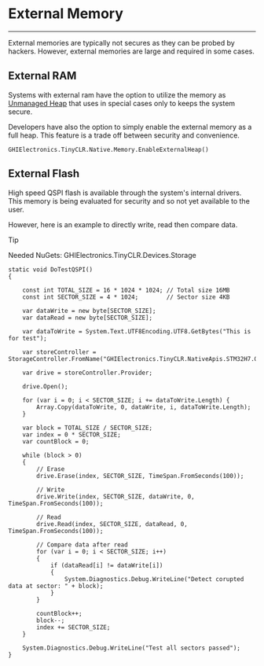 # External Memory
---
External memories are typically not secures as they can be probed by hackers. However, external memories are large and required in some cases.

## External RAM
Systems with external ram have the option to utilize the memory as [Unmanaged Heap](unmanaged-heap.md) that uses in special cases only to keeps the system secure.

Developers have also the option to simply enable the external memory as a full heap. This feature is a trade off between security and convenience.

```
GHIElectronics.TinyCLR.Native.Memory.EnableExternalHeap()
```

## External Flash
High speed QSPI flash is available through the system's internal drivers. This memory is being evaluated for security and so not yet available to the user.

However, here is an example to directly write, read then compare data.

> [!Tip]
> Needed NuGets: GHIElectronics.TinyCLR.Devices.Storage

```
static void DoTestQSPI()
{

    const int TOTAL_SIZE = 16 * 1024 * 1024; // Total size 16MB
    const int SECTOR_SIZE = 4 * 1024;        // Sector size 4KB

    var dataWrite = new byte[SECTOR_SIZE];
    var dataRead = new byte[SECTOR_SIZE];

    var dataToWrite = System.Text.UTF8Encoding.UTF8.GetBytes("This is for test");

    var storeController = StorageController.FromName("GHIElectronics.TinyCLR.NativeApis.STM32H7.QspiStorageController\\0");

    var drive = storeController.Provider;

    drive.Open();

    for (var i = 0; i < SECTOR_SIZE; i += dataToWrite.Length) {
        Array.Copy(dataToWrite, 0, dataWrite, i, dataToWrite.Length);
    }

    var block = TOTAL_SIZE / SECTOR_SIZE;
    var index = 0 * SECTOR_SIZE;
    var countBlock = 0;

    while (block > 0)
    {
        // Erase
        drive.Erase(index, SECTOR_SIZE, TimeSpan.FromSeconds(100));

        // Write
        drive.Write(index, SECTOR_SIZE, dataWrite, 0, TimeSpan.FromSeconds(100));

        // Read
        drive.Read(index, SECTOR_SIZE, dataRead, 0, TimeSpan.FromSeconds(100));

        // Compare data after read
        for (var i = 0; i < SECTOR_SIZE; i++)
        {
            if (dataRead[i] != dataWrite[i])
            {                
                System.Diagnostics.Debug.WriteLine("Detect corupted data at sector: " + block);                
            }
        }

        countBlock++;
        block--;
        index += SECTOR_SIZE;
    }

    System.Diagnostics.Debug.WriteLine("Test all sectors passed");
}
```

